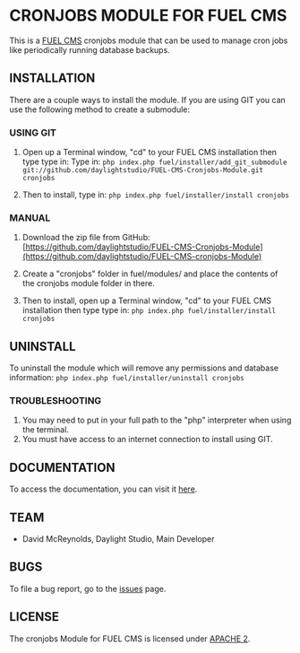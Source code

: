 # CRONJOBS MODULE FOR FUEL CMS
This is a [FUEL CMS](http://www.getfuelcms.com) cronjobs module that can be used to manage cron jobs like periodically running database backups.

## INSTALLATION
There are a couple ways to install the module. If you are using GIT you can use the following method
to create a submodule:

### USING GIT
1. Open up a Terminal window, "cd" to your FUEL CMS installation then type type in: 
Type in:
``php index.php fuel/installer/add_git_submodule git://github.com/daylightstudio/FUEL-CMS-Cronjobs-Module.git cronjobs``

2. Then to install, type in:
``php index.php fuel/installer/install cronjobs``


### MANUAL
1. Download the zip file from GitHub:
[https://github.com/daylightstudio/FUEL-CMS-Cronjobs-Module](https://github.com/daylightstudio/FUEL-CMS-cronjobs-Module)

2. Create a "cronjobs" folder in fuel/modules/ and place the contents of the cronjobs module folder in there.

3. Then to install, open up a Terminal window, "cd" to your FUEL CMS installation then type type in:
``php index.php fuel/installer/install cronjobs``

## UNINSTALL

To uninstall the module which will remove any permissions and database information:
``php index.php fuel/installer/uninstall cronjobs``

### TROUBLESHOOTING
1. You may need to put in your full path to the "php" interpreter when using the terminal.
2. You must have access to an internet connection to install using GIT.


## DOCUMENTATION
To access the documentation, you can visit it [here](http://docs.getfuelcms.com/modules/cronjobs).

## TEAM
* David McReynolds, Daylight Studio, Main Developer

## BUGS
To file a bug report, go to the [issues](https://github.com/daylightstudio/FUEL-CMS-Cronjobs-Module/issues) page.

## LICENSE
The cronjobs Module for FUEL CMS is licensed under [APACHE 2](http://www.apache.org/licenses/LICENSE-2.0).